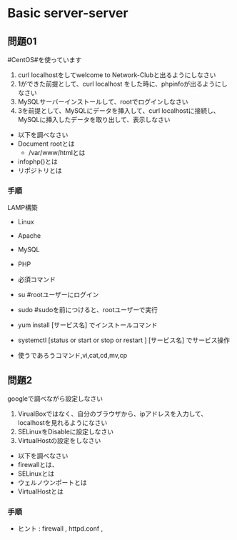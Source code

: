 # Basic server-server

## 問題01
#CentOS#を使っています

1. curl localhostをしてwelcome to Network-Clubと出るようにしなさい
2. 1ができた前提として、curl localhost をした時に、phpinfoが出るようにしなさい
3. MySQLサーバーインストールして、rootでログインしなさい
4. 3を前提として、MySQLにデータを挿入して、curl localhostに接続し、MySQLに挿入したデータを取り出して、表示しなさい

 - 以下を調べなさい
 - Document rootとは
   - /var/www/htmlとは  
 - infophp()とは
 - リポジトリとは


### 手順
LAMP構築
 - Linux 
 - Apache 
 - MySQL
 - PHP
　
 - 必須コマンド 　
 - su #rootユーザーにログイン
 - sudo  #sudoを前につけると、rootユーザーで実行
 - yum install [サービス名]  でインストールコマンド  
 - systemctl [status or start or stop or restart ] [サービス名] でサービス操作



- 使うであろうコマンド,vi,cat,cd,mv,cp

## 問題2
googleで調べながら設定しなさい

1. VirualBoxではなく、自分のブラウザから、ipアドレスを入力して、localhostを見れるようになさい 
2. SELinuxをDisableに設定しなさい
3. VirtualHostの設定をしなさい

 - 以下を調べなさい
 - firewallとは、
 - SELinuxとは
 - ウェルノウンポートとは
 - VirtualHostとは


### 手順

- ヒント : firewall , httpd.conf , 